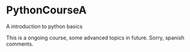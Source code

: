 # PythonCourseA
A introduction to python basics

This is a ongoing course, some advanced topics in future. Sorry, spanish comments.
